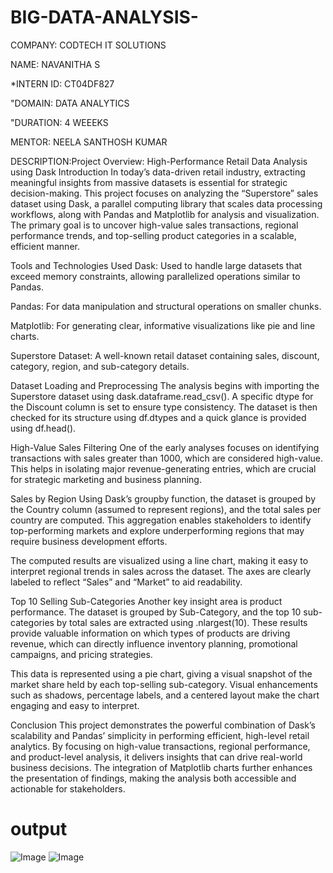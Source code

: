 # BIG-DATA-ANALYSIS-
COMPANY: CODTECH IT SOLUTIONS

NAME: NAVANITHA S

*INTERN ID: CT04DF827

"DOMAIN: DATA ANALYTICS

"DURATION: 4 WEEEKS

MENTOR: NEELA SANTHOSH KUMAR

DESCRIPTION:Project Overview: High-Performance Retail Data Analysis using Dask
Introduction
In today’s data-driven retail industry, extracting meaningful insights from massive datasets is essential for strategic decision-making. This project focuses on analyzing the “Superstore” sales dataset using Dask, a parallel computing library that scales data processing workflows, along with Pandas and Matplotlib for analysis and visualization. The primary goal is to uncover high-value sales transactions, regional performance trends, and top-selling product categories in a scalable, efficient manner.

Tools and Technologies Used
Dask: Used to handle large datasets that exceed memory constraints, allowing parallelized operations similar to Pandas.

Pandas: For data manipulation and structural operations on smaller chunks.

Matplotlib: For generating clear, informative visualizations like pie and line charts.

Superstore Dataset: A well-known retail dataset containing sales, discount, category, region, and sub-category details.

Dataset Loading and Preprocessing
The analysis begins with importing the Superstore dataset using dask.dataframe.read_csv(). A specific dtype for the Discount column is set to ensure type consistency. The dataset is then checked for its structure using df.dtypes and a quick glance is provided using df.head().

High-Value Sales Filtering
One of the early analyses focuses on identifying transactions with sales greater than 1000, which are considered high-value. This helps in isolating major revenue-generating entries, which are crucial for strategic marketing and business planning.

Sales by Region
Using Dask’s groupby function, the dataset is grouped by the Country column (assumed to represent regions), and the total sales per country are computed. This aggregation enables stakeholders to identify top-performing markets and explore underperforming regions that may require business development efforts.

The computed results are visualized using a line chart, making it easy to interpret regional trends in sales across the dataset. The axes are clearly labeled to reflect “Sales” and “Market” to aid readability.

Top 10 Selling Sub-Categories
Another key insight area is product performance. The dataset is grouped by Sub-Category, and the top 10 sub-categories by total sales are extracted using .nlargest(10). These results provide valuable information on which types of products are driving revenue, which can directly influence inventory planning, promotional campaigns, and pricing strategies.

This data is represented using a pie chart, giving a visual snapshot of the market share held by each top-selling sub-category. Visual enhancements such as shadows, percentage labels, and a centered layout make the chart engaging and easy to interpret.

Conclusion
This project demonstrates the powerful combination of Dask’s scalability and Pandas’ simplicity in performing efficient, high-level retail analytics. By focusing on high-value transactions, regional performance, and product-level analysis, it delivers insights that can drive real-world business decisions. The integration of Matplotlib charts further enhances the presentation of findings, making the analysis both accessible and actionable for stakeholders.


# output
![Image](https://github.com/user-attachments/assets/35fd6735-ff8a-452e-8782-2668947a3b2f)
![Image](https://github.com/user-attachments/assets/280501e5-cd05-4334-b3c6-b7bb8ab3c28a)
